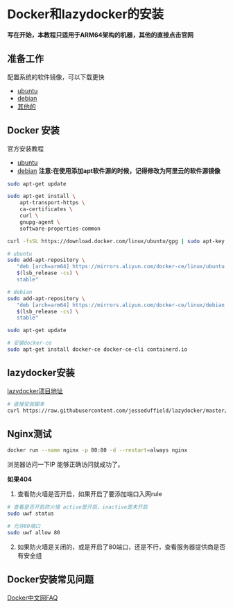 # Docker和lazydocker的安装

**写在开始，本教程只适用于ARM64架构的机器，其他的直接点击官网**

## 准备工作
配置系统的软件镜像，可以下载更快
- [ubuntu](https://developer.aliyun.com/mirror/ubuntu)
- [debian](https://developer.aliyun.com/mirror/debian)
- [其他的](https://developer.aliyun.com/mirror/)

## Docker 安装

官方安装教程
- [ubuntu](https://docs.docker.com/install/linux/docker-ce/ubuntu/)
- [debian](https://docs.docker.com/install/linux/docker-ce/debian/)
**注意:在使用添加apt软件源的时候，记得修改为阿里云的软件源镜像**


```bash
sudo apt-get update

sudo apt-get install \
    apt-transport-https \
    ca-certificates \
    curl \
    gnupg-agent \
    software-properties-common

curl -fsSL https://download.docker.com/linux/ubuntu/gpg | sudo apt-key add -

# ubuntu
sudo add-apt-repository \
   "deb [arch=arm64] https://mirrors.aliyun.com/docker-ce/linux/ubuntu \
   $(lsb_release -cs) \
   stable"

# debian
sudo add-apt-repository \
   "deb [arch=arm64] https://mirrors.aliyun.com/docker-ce/linux/debian \
   $(lsb_release -cs) \
   stable"

sudo apt-get update

# 安装docker-ce
sudo apt-get install docker-ce docker-ce-cli containerd.io
```

## lazydocker安装

[lazydocker项目地址](https://github.com/jesseduffield/lazydocker)

```bash
# 直接安装脚本
curl https://raw.githubusercontent.com/jesseduffield/lazydocker/master/scripts/install_update_linux.sh | bash
```

## Nginx测试

```bash
docker run --name nginx -p 80:80 -d --restart=always nginx
```
浏览器访问一下IP 能够正确访问就成功了。

**如果404**
1. 查看防火墙是否开启，如果开启了要添加端口入网rule

```bash
# 查看是否开启防火墙 active是开启，inactive是未开启
sudo uwf status

# 允许80端口
sudo uwf allow 80
```

2. 如果防火墙是关闭的，或是开启了80端口，还是不行，查看服务器提供商是否有安全组

## Docker安装常见问题
[Docker中文网FAQ](http://www.docker.org.cn/faq/global/c96.html)